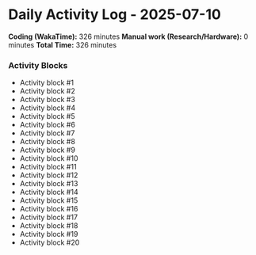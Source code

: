 # Daily Activity Log - 2025-07-10

**Coding (WakaTime):** 326 minutes
**Manual work (Research/Hardware):** 0 minutes
**Total Time:** 326 minutes

### Activity Blocks
- Activity block #1
- Activity block #2
- Activity block #3
- Activity block #4
- Activity block #5
- Activity block #6
- Activity block #7
- Activity block #8
- Activity block #9
- Activity block #10
- Activity block #11
- Activity block #12
- Activity block #13
- Activity block #14
- Activity block #15
- Activity block #16
- Activity block #17
- Activity block #18
- Activity block #19
- Activity block #20
